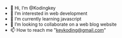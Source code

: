 - 👋 Hi, I’m @Kodingkey
- 👀 I’m interested in web development
- 🌱 I’m currently learning javascript
- 💞️ I’m looking to collaborate on a web blog website
- 📫 How to reach me "keykoding@gmail.com"


